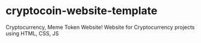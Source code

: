 # cryptocoin-website-template
Cryptocurrency, Meme Token Website!  Website for Cryptocurrency projects using HTML, CSS, JS
